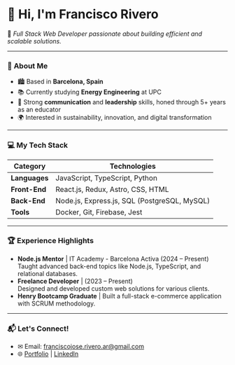 # 👋 Hi, I'm Francisco Rivero

🎯 _Full Stack Web Developer passionate about building efficient and scalable solutions._

---

### 🌟 **About Me**
- 🏙 Based in **Barcelona, Spain**  
- 📚 Currently studying **Energy Engineering** at UPC  
- 🤝 Strong **communication** and **leadership** skills, honed through 5+ years as an educator  
- 🌍 Interested in sustainability, innovation, and digital transformation  

---

### 💻 **My Tech Stack**  
| **Category**       | **Technologies**                              |
|---------------------|-----------------------------------------------|
| **Languages**       | JavaScript, TypeScript, Python               |
| **Front-End**       | React.js, Redux, Astro, CSS, HTML            |
| **Back-End**        | Node.js, Express.js, SQL (PostgreSQL, MySQL) |
| **Tools**           | Docker, Git, Firebase, Jest                 |

---

### 🏆 **Experience Highlights**
- **Node.js Mentor** | IT Academy - Barcelona Activa (2024 – Present)  
   Taught advanced back-end topics like Node.js, TypeScript, and relational databases.  
- **Freelance Developer** | (2023 – Present)  
   Designed and developed custom web solutions for various clients.  
- **Henry Bootcamp Graduate** | Built a full-stack e-commerce application with SCRUM methodology.  

---

### 📬 Let's Connect!
- ✉ Email: franciscojose.rivero.ar@gmail.com  
- 🌐 [Portfolio](http://frivero.com.ar) | [LinkedIn](https://linkedin.com/in/rivero-francisco)
